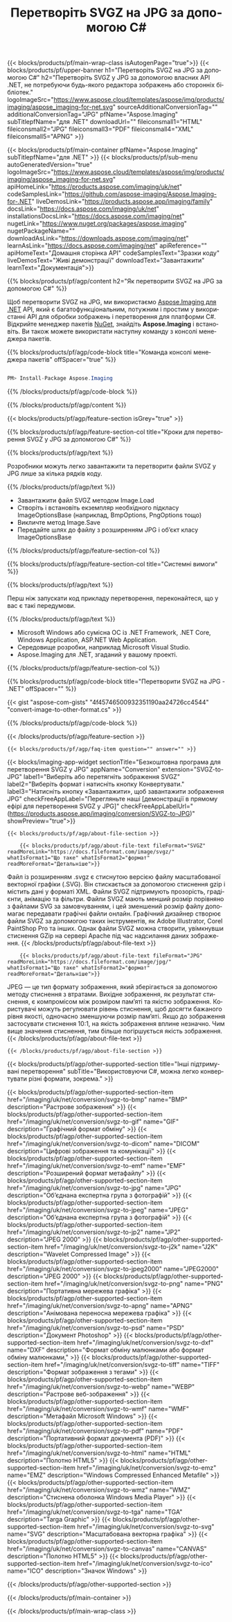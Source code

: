 ﻿---
title: Перетворіть SVGZ на JPG за допомогою C# 
weight: 3920
url: /uk/net/conversion/svgz-to-jpg/ 
lang: uk
langdirlevel: 2
locales: ja,it,zh-hant,ru,de,es,fr,nl,id,lt,pl,pt,vi,tr,ko,zh-hans,ar,hi,th,sv,cs,uk,he
description: Зразок коду для перетворення SVGZ у JPG C#. Використовуйте приклад коду API для пакетного перетворення файлів SVGZ у JPG у VB.NET, Asp.NET або будь-якій програмі на основі .NET.
---

{{< blocks/products/pf/main-wrap-class isAutogenPage="true">}}
{{< blocks/products/pf/upper-banner h1="Перетворіть SVGZ на JPG за допомогою C#" h2="Перетворіть SVGZ у JPG за допомогою власних API .NET, не потребуючи будь-якого редактора зображень або сторонніх бібліотек." logoImageSrc="https://www.aspose.cloud/templates/aspose/img/products/imaging/aspose_imaging-for-net.svg" sourceAdditionalConversionTag="" additionalConversionTag="JPG" pfName="Aspose.Imaging" subTitlepfName="для .NET" downloadUrl="" fileiconsmall1="HTML" fileiconsmall2="JPG" fileiconsmall3="PDF" fileiconsmall4="XML" fileiconsmall5="APNG" >}}


{{< blocks/products/pf/main-container pfName="Aspose.Imaging" subTitlepfName="для .NET" >}}
{{< blocks/products/pf/sub-menu autoGeneratedVersion="true" logoImageSrc="https://www.aspose.cloud/templates/aspose/img/products/imaging/aspose_imaging-for-net.svg" apiHomeLink="https://products.aspose.com/imaging/uk/net" codeSamplesLink="https://github.com/aspose-imaging/Aspose.Imaging-for-.NET" liveDemosLink="https://products.aspose.app/imaging/family" docsLink="https://docs.aspose.com/imaging/uk/net" installationsDocsLink="https://docs.aspose.com/imaging/net" nugetLink="https://www.nuget.org/packages/aspose.imaging" nugetPackageName="" downloadAsLink="https://downloads.aspose.com/imaging/net" learnAsLink="https://docs.aspose.com/imaging/net" apiReference="" apiHomeText="Домашня сторінка API" codeSamplesText="Зразки коду" liveDemosText="Живі демонстрації" downloadText="Завантажити" learnText="Документацiя">}}

{{% blocks/products/pf/agp/content h2="Як перетворити SVGZ на JPG за допомогою C#" %}}

Щоб перетворити SVGZ на JPG, ми використаємо [Aspose.Imaging для .NET](https://products.aspose.com/imaging/net) API, який є багатофункціональним, потужним і простим у використанні API для обробки зображень і перетворення для платформи C#. Відкрийте менеджер пакетів [NuGet](https://www.nuget.org/packages/aspose.imaging), знайдіть
 **Aspose.Imaging** і встановіть. Ви також можете використати наступну команду з консолі менеджера пакетів.

{{% blocks/products/pf/agp/code-block title="Команда консолі менеджера пакетів" offSpacer="true" %}}

```cs

PM> Install-Package Aspose.Imaging

```

{{% /blocks/products/pf/agp/code-block %}}

{{% /blocks/products/pf/agp/content %}}

{{< blocks/products/pf/agp/feature-section isGrey="true" >}}

{{% blocks/products/pf/agp/feature-section-col title="Кроки для перетворення SVGZ у JPG за допомогою C#" %}}

{{% blocks/products/pf/agp/text %}}

Розробники можуть легко завантажити та перетворити файли SVGZ у JPG лише за кілька рядків коду.

{{% /blocks/products/pf/agp/text %}}

+ Завантажити файл SVGZ методом Image.Load
+ Створіть і встановіть екземпляр необхідного підкласу ImageOptionsBase (наприклад, BmpOptions, PngOptions тощо)
+ Викличте метод Image.Save
+ Передайте шлях до файлу з розширенням JPG і об’єкт класу ImageOptionsBase

{{% /blocks/products/pf/agp/feature-section-col %}}

{{% blocks/products/pf/agp/feature-section-col title="Системні вимоги" %}}

{{% blocks/products/pf/agp/text %}}

Перш ніж запускати код прикладу перетворення, переконайтеся, що у вас є такі передумови.

{{% /blocks/products/pf/agp/text %}}

- Microsoft Windows або сумісна ОС із .NET Framework, .NET Core, Windows Application, ASP.NET Web Application.
- Середовище розробки, наприклад Microsoft Visual Studio.
- Aspose.Imaging для .NET, згаданий у вашому проекті.

{{% /blocks/products/pf/agp/feature-section-col %}}

{{% blocks/products/pf/agp/code-block title="Перетворити SVGZ на JPG - .NET" offSpacer="" %}}

{{< gist "aspose-com-gists" "4f45746500932351190aa24726cc4544" "convert-image-to-other-format.cs" >}}

{{% /blocks/products/pf/agp/code-block %}}

{{< /blocks/products/pf/agp/feature-section >}}

    {{< blocks/products/pf/agp/faq-item question="" answer="" >}}

{{< blocks/imaging-app-widget
        sectionTitle="Безкоштовна програма для перетворення SVGZ у JPG"
        appName="Conversion"
        extension="SVGZ-to-JPG"
        label1="Виберіть або перетягніть зображення SVGZ"
        label2="Виберіть формат і натисніть кнопку Конвертувати."
        label3="Натисніть кнопку «Завантажити», щоб завантажити зображення JPG"
        checkFreeAppLabel="Перегляньте наші [демонстрації в прямому ефірі для перетворення SVGZ у JPG]"
        checkFreeAppLabelUrl="(https://products.aspose.app/imaging/conversion/SVGZ-to-JPG)"
        showPreview="true">}}

    {{< blocks/products/pf/agp/about-file-section >}}
       
        {{< blocks/products/pf/agp/about-file-text fileFormat="SVGZ" readMoreLink="https://docs.fileformat.com/image/svgz/" whatIsFormat1="Що таке" whatIsFormat2="формат" readMoreFormat="Детальніше">}}
Файл із розширенням .svgz є стиснутою версією файлу масштабованої векторної графіки (.SVG). Він стискається за допомогою стиснення gzip і містить дані у форматі XML. Файли SVGZ підтримують прозорість, градієнти, анімацію та фільтри. Файли SVGZ мають менший розмір порівняно з файлами SVG за замовчуванням, і цей зменшений розмір файлу допомагає передавати графічні файли онлайн. Графічний дизайнер створює файли SVGZ за допомогою таких інструментів, як Adobe Illustrator, Corel PaintShop Pro та інших. Однак файли SVGZ можна створити, увімкнувши стиснення GZip на сервері Apache під час надсилання даних зображення.
        {{< /blocks/products/pf/agp/about-file-text >}}

        {{< blocks/products/pf/agp/about-file-text fileFormat="JPG" readMoreLink="https://docs.fileformat.com/image/jpg/" whatIsFormat1="Що таке" whatIsFormat2="формат" readMoreFormat="Детальніше">}}
JPEG — це тип формату зображення, який зберігається за допомогою методу стиснення з втратами. Вихідне зображення, як результат стиснення, є компромісом між розміром пам’яті та якістю зображення. Користувачі можуть регулювати рівень стиснення, щоб досягти бажаного рівня якості, одночасно зменшуючи розмір пам’яті. Якщо до зображення застосувати стиснення 10:1, на якість зображення вплине незначно. Чим вище значення стиснення, тим більше погіршується якість зображення.
        {{< /blocks/products/pf/agp/about-file-text >}}

    {{< /blocks/products/pf/agp/about-file-section >}}

<!-- aboutfile Ends -->

{{< blocks/products/pf/agp/other-supported-section title="Інші підтримувані перетворення" subTitle="Використовуючи C#, можна легко конвертувати різні формати, зокрема." >}}

{{< blocks/products/pf/agp/other-supported-section-item href="/imaging/uk/net/conversion/svgz-to-bmp" name="BMP" description="Растрове зображення" >}}
{{< blocks/products/pf/agp/other-supported-section-item href="/imaging/uk/net/conversion/svgz-to-gif" name="GIF" description="Графічний формат обміну" >}}
{{< blocks/products/pf/agp/other-supported-section-item href="/imaging/uk/net/conversion/svgz-to-dicom" name="DICOM" description="Цифрові зображення та комунікації" >}}
{{< blocks/products/pf/agp/other-supported-section-item href="/imaging/uk/net/conversion/svgz-to-emf" name="EMF" description="Розширений формат метафайлу" >}}
{{< blocks/products/pf/agp/other-supported-section-item href="/imaging/uk/net/conversion/svgz-to-jpg" name="JPG" description="Об’єднана експертна група з фотографій" >}}
{{< blocks/products/pf/agp/other-supported-section-item href="/imaging/uk/net/conversion/svgz-to-jpeg" name="JPEG" description="Об’єднана експертна група з фотографій" >}}
{{< blocks/products/pf/agp/other-supported-section-item href="/imaging/uk/net/conversion/svgz-to-jp2" name="JP2" description="JPEG 2000" >}}
{{< blocks/products/pf/agp/other-supported-section-item href="/imaging/uk/net/conversion/svgz-to-j2k" name="J2K" description="Wavelet Compressed Image" >}}
{{< blocks/products/pf/agp/other-supported-section-item href="/imaging/uk/net/conversion/svgz-to-jpeg2000" name="JPEG2000" description="JPEG 2000" >}}
{{< blocks/products/pf/agp/other-supported-section-item href="/imaging/uk/net/conversion/svgz-to-png" name="PNG" description="Портативна мережева графіка" >}}
{{< blocks/products/pf/agp/other-supported-section-item href="/imaging/uk/net/conversion/svgz-to-apng" name="APNG" description="Анімована переносна мережева графіка" >}}
{{< blocks/products/pf/agp/other-supported-section-item href="/imaging/uk/net/conversion/svgz-to-psd" name="PSD" description="Документ Photoshop" >}}
{{< blocks/products/pf/agp/other-supported-section-item href="/imaging/uk/net/conversion/svgz-to-dxf" name="DXF" description="Формат обміну малюнками або формат обміну малюнками," >}}
{{< blocks/products/pf/agp/other-supported-section-item href="/imaging/uk/net/conversion/svgz-to-tiff" name="TIFF" description="Формат зображення з тегами" >}}
{{< blocks/products/pf/agp/other-supported-section-item href="/imaging/uk/net/conversion/svgz-to-webp" name="WEBP" description="Растрове веб-зображення" >}}
{{< blocks/products/pf/agp/other-supported-section-item href="/imaging/uk/net/conversion/svgz-to-wmf" name="WMF" description="Метафайл Microsoft Windows" >}}
{{< blocks/products/pf/agp/other-supported-section-item href="/imaging/uk/net/conversion/svgz-to-pdf" name="PDF" description="Портативний формат документа (PDF)" >}}
{{< blocks/products/pf/agp/other-supported-section-item href="/imaging/uk/net/conversion/svgz-to-html" name="HTML" description="Полотно HTML5" >}}
{{< blocks/products/pf/agp/other-supported-section-item href="/imaging/uk/net/conversion/svgz-to-emz" name="EMZ" description="Windows Compressed Enhanced Metafile" >}}
{{< blocks/products/pf/agp/other-supported-section-item href="/imaging/uk/net/conversion/svgz-to-wmz" name="WMZ" description="Стиснена оболонка Windows Media Player" >}}
{{< blocks/products/pf/agp/other-supported-section-item href="/imaging/uk/net/conversion/svgz-to-tga" name="TGA" description="Targa Graphic" >}}
{{< blocks/products/pf/agp/other-supported-section-item href="/imaging/uk/net/conversion/svgz-to-svg" name="SVG" description="Масштабована векторна графіка" >}}
{{< blocks/products/pf/agp/other-supported-section-item href="/imaging/uk/net/conversion/svgz-to-canvas" name="CANVAS" description="Полотно HTML5" >}}
{{< blocks/products/pf/agp/other-supported-section-item href="/imaging/uk/net/conversion/svgz-to-ico" name="ICO" description="Значок Windows" >}}

{{< /blocks/products/pf/agp/other-supported-section >}}

{{< /blocks/products/pf/main-container >}}
    
{{< /blocks/products/pf/main-wrap-class >}}
